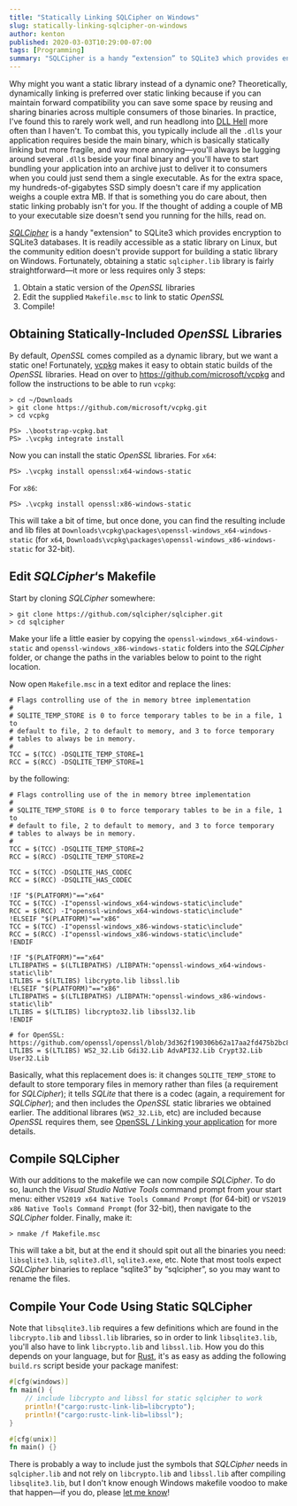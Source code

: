 ```yaml
---
title: "Statically Linking SQLCipher on Windows"
slug: statically-linking-sqlcipher-on-windows
author: kenton
published: 2020-03-03T10:29:00-07:00
tags: [Programming]
summary: "SQLCipher is a handy “extension” to SQLite3 which provides encryption to SQLite3 databases. It is readily accessible as a static library on Linux, but the community edition doesn't provide support for building a static library on Windows. Here are instructions for doing just that."
---
```


Why might you want a static library instead of a dynamic one? Theoretically, dynamically linking is preferred over static linking because if you can maintain forward compatibility you can save some space by reusing and sharing binaries across multiple consumers of those binaries. In practice, I've found this to rarely work well, and run headlong into [DLL Hell](https://en.wikipedia.org/wiki/DLL_Hell) more often than I haven't. To combat this, you typically include all the `.dll`s your application requires beside the main binary, which is basically statically linking but more fragile, and way more annoying—you'll always be lugging around several `.dll`s beside your final binary and you'll have to start bundling your application into an archive just to deliver it to consumers when you could just send them a single executable. As for the extra space, my hundreds-of-gigabytes SSD simply doesn't care if my application weighs a couple extra MB. If that is something you do care about, then static linking probably isn't for you. If the thought of adding a couple of MB to your executable size doesn't send you running for the hills, read on.

[_SQLCipher_](https://github.com/sqlcipher/sqlcipher) is a handy "extension" to SQLite3 which provides encryption to SQLite3 databases. It is readily accessible as a static library on Linux, but the community edition doesn't provide support for building a static library on Windows. Fortunately, obtaining a static `sqlcipher.lib` library is fairly straightforward—it more or less requires only 3 steps:

1. Obtain a static version of the _OpenSSL_ libraries
2. Edit the supplied `Makefile.msc` to link to static _OpenSSL_
3. Compile!

## Obtaining Statically-Included _OpenSSL_ Libraries

By default, _OpenSSL_ comes compiled as a dynamic library, but we want a static one! Fortunately, [vcpkg]() makes it easy to obtain static builds of the _OpenSSL_ libraries. Head on over to https://github.com/microsoft/vcpkg and follow the instructions to be able to run `vcpkg`:

```
> cd ~/Downloads
> git clone https://github.com/microsoft/vcpkg.git
> cd vcpkg

PS> .\bootstrap-vcpkg.bat
PS> .\vcpkg integrate install
```

Now you can install the static _OpenSSL_ libraries. For `x64`:

```
PS> .\vcpkg install openssl:x64-windows-static
```

For `x86`:

```
PS> .\vcpkg install openssl:x86-windows-static
```

This will take a bit of time, but once done, you can find the resulting include and lib files at `Downloads\vcpkg\packages\openssl-windows_x64-windows-static` (for `x64`, `Downloads\vcpkg\packages\openssl-windows_x86-windows-static` for 32-bit).

## Edit _SQLCipher_‘s Makefile

Start by cloning _SQLCipher_ somewhere:

```
> git clone https://github.com/sqlcipher/sqlcipher.git
> cd sqlcipher
```

Make your life a little easier by copying the `openssl-windows_x64-windows-static` and `openssl-windows_x86-windows-static` folders into the _SQLCipher_ folder, or change the paths in the variables below to point to the right location.

Now open `Makefile.msc` in a text editor and replace the lines:

```make
# Flags controlling use of the in memory btree implementation
#
# SQLITE_TEMP_STORE is 0 to force temporary tables to be in a file, 1 to
# default to file, 2 to default to memory, and 3 to force temporary
# tables to always be in memory.
#
TCC = $(TCC) -DSQLITE_TEMP_STORE=1
RCC = $(RCC) -DSQLITE_TEMP_STORE=1
```

by the following:

```make
# Flags controlling use of the in memory btree implementation
#
# SQLITE_TEMP_STORE is 0 to force temporary tables to be in a file, 1 to
# default to file, 2 to default to memory, and 3 to force temporary
# tables to always be in memory.
#
TCC = $(TCC) -DSQLITE_TEMP_STORE=2
RCC = $(RCC) -DSQLITE_TEMP_STORE=2

TCC = $(TCC) -DSQLITE_HAS_CODEC
RCC = $(RCC) -DSQLITE_HAS_CODEC

!IF "$(PLATFORM)"=="x64"
TCC = $(TCC) -I"openssl-windows_x64-windows-static\include"
RCC = $(RCC) -I"openssl-windows_x64-windows-static\include"
!ELSEIF "$(PLATFORM)"=="x86"
TCC = $(TCC) -I"openssl-windows_x86-windows-static\include"
RCC = $(RCC) -I"openssl-windows_x86-windows-static\include"
!ENDIF

!IF "$(PLATFORM)"=="x64"
LTLIBPATHS = $(LTLIBPATHS) /LIBPATH:"openssl-windows_x64-windows-static\lib"
LTLIBS = $(LTLIBS) libcrypto.lib libssl.lib
!ELSEIF "$(PLATFORM)"=="x86"
LTLIBPATHS = $(LTLIBPATHS) /LIBPATH:"openssl-windows_x86-windows-static\lib"
LTLIBS = $(LTLIBS) libcrypto32.lib libssl32.lib
!ENDIF

# for OpenSSL: https://github.com/openssl/openssl/blob/3d362f190306b62a17aa2fd475b2bc8b3faa8142/NOTES.WIN#L112
LTLIBS = $(LTLIBS) WS2_32.Lib Gdi32.Lib AdvAPI32.Lib Crypt32.Lib User32.Lib
```

Basically, what this replacement does is: it changes `SQLITE_TEMP_STORE` to default to store temporary files in memory rather than files (a requirement for _SQLCipher_); it tells _SQLite_ that there is a codec (again, a requirement for _SQLCipher_); and then includes the _OpenSSL_ static libraries we obtained earlier. The additional librares (`WS2_32.Lib`, etc) are included because _OpenSSL_ requires them, see [OpenSSL / Linking your application](https://github.com/openssl/openssl/blob/3d362f190306b62a17aa2fd475b2bc8b3faa8142/NOTES.WIN#L112) for more details.

## Compile SQLCipher

With our additions to the makefile we can now compile _SQLCipher_. To do so, launch the _Visual Studio Native Tools_ command prompt from your start menu: either `VS2019 x64 Native Tools Command Prompt` (for 64-bit) or `VS2019 x86 Native Tools Command Prompt` (for 32-bit), then navigate to the _SQLCipher_ folder. Finally, make it:

```
> nmake /f Makefile.msc
```

This will take a bit, but at the end it should spit out all the binaries you need: `libsqlite3.lib`, `sqlite3.dll`, `sqlite3.exe`, etc. Note that most tools expect _SQLCipher_ binaries to replace “sqlite3” by “sqlcipher”, so you may want to rename the files.

## Compile Your Code Using Static SQLCipher

Note that `libsqlite3.lib` requires a few definitions which are found in the `libcrypto.lib` and `libssl.lib` libraries, so in order to link `libsqlite3.lib`, you'll also have to link `libcrypto.lib` and `libssl.lib`. How you do this depends on your language, but for [Rust](https://www.rust-lang.org/), it's as easy as adding the following `build.rs` script beside your package manifest:

```rust
#[cfg(windows)]
fn main() {
    // include libcrypto and libssl for static sqlcipher to work
    println!("cargo:rustc-link-lib=libcrypto");
    println!("cargo:rustc-link-lib=libssl");
}

#[cfg(unix)]
fn main() {}
```

There is probably a way to include just the symbols that _SQLCipher_ needs in `sqlcipher.lib` and not rely on `libcrypto.lib` and `libssl.lib` after compiling `libsqlite3.lib`, but I don't know enough Windows makefile voodoo to make that happen—if you do, please [let me know](mailto:kenton@hamaluik.ca)!
